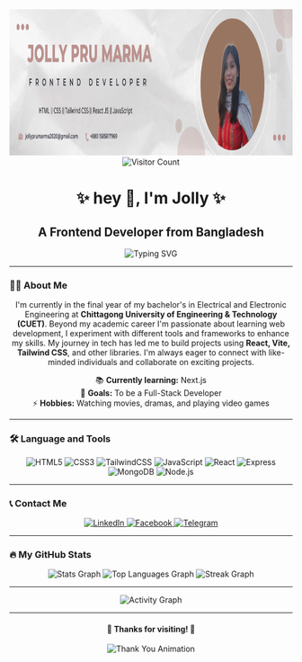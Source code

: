 <div align="center">
  <img height="260" width="750" src="https://raw.githubusercontent.com/Jollypru/Jollypru/refs/heads/main/Jolly%20Pru%20marma.png" alt="Header Image" />
</div>

<div align="center">
  <img src="https://visitor-badge.laobi.icu/badge?page_id=Jollypru.Jollypru&" alt="Visitor Count" />
</div>

<h1 align="center">✨ hey 👋, I'm Jolly ✨</h1>

<h2 align="center">A Frontend Developer from Bangladesh</h2>
<div  align="center">
  <p>
  <img src="https://readme-typing-svg.herokuapp.com?font=Fira+Code&size=18&duration=3000&pause=1000&color=2F80ED&width=435&lines=Passionate+Learner;React+%7C+Vite+%7C+Tailwind+Enthusiast;Exploring+Next.js+and+Beyond" alt="Typing SVG" />
  </p>
</div>


---

<h3 align="left">👩‍💻 About Me</h3>

<p align="center">
  I'm currently in the final year of my bachelor's in Electrical and Electronic Engineering at <strong>Chittagong University of Engineering & Technology (CUET)</strong>. Beyond my academic career I'm passionate about learning web development, I experiment with different tools and frameworks to enhance my skills. My journey in tech has led me to build projects using <strong>React, Vite, Tailwind CSS</strong>, and other libraries. I'm always eager to connect with like-minded individuals and collaborate on exciting projects.
</p>

<div align="center">
  📚 <strong>Currently learning:</strong> Next.js<br>
  🎯 <strong>Goals:</strong> To be a Full-Stack Developer<br>
  ⚡ <strong>Hobbies:</strong> Watching movies, dramas, and playing video games
</div>

---

<h3 align="left">🛠 Language and Tools</h3>

<div align="center">
  <img src="https://cdn.jsdelivr.net/gh/devicons/devicon/icons/html5/html5-original.svg" height="40" alt="HTML5" />
  <img src="https://cdn.jsdelivr.net/gh/devicons/devicon/icons/css3/css3-original.svg" height="40" alt="CSS3" />
  <img src="https://cdn.jsdelivr.net/gh/devicons/devicon/icons/tailwindcss/tailwindcss-original-wordmark.svg" height="40" alt="TailwindCSS" />
  <img src="https://cdn.jsdelivr.net/gh/devicons/devicon/icons/javascript/javascript-original.svg" height="40" alt="JavaScript" />
  <img src="https://cdn.jsdelivr.net/gh/devicons/devicon/icons/react/react-original.svg" height="40" alt="React" />
  <img src="https://cdn.jsdelivr.net/gh/devicons/devicon/icons/express/express-original.svg" height="40" alt="Express" />
  <img src="https://cdn.jsdelivr.net/gh/devicons/devicon/icons/mongodb/mongodb-original.svg" height="40" alt="MongoDB" />
  <img src="https://cdn.jsdelivr.net/gh/devicons/devicon/icons/nodejs/nodejs-original.svg" height="40" alt="Node.js" />
</div>

---

<h3 align="left">📞 Contact Me</h3>

<div align="center">
  <a href="https://www.linkedin.com/in/jolly-pru-marma-9b7a211bb/" target="_blank">
    <img src="https://img.shields.io/badge/LinkedIn-%230077B5.svg?style=for-the-badge&logo=linkedin&logoColor=white" alt="LinkedIn" />
  </a>
  <a href="https://www.facebook.com/jollypru.marma.7/" target="_blank">
    <img src="https://img.shields.io/badge/Facebook-%231877F2.svg?style=for-the-badge&logo=facebook&logoColor=white" alt="Facebook" />
  </a>
  <a href="https://t.me/jolly_pru" target="_blank">
    <img src="https://img.shields.io/badge/Telegram-%2300ACD7.svg?style=for-the-badge&logo=telegram&logoColor=white" alt="Telegram" />
  </a>
</div>

---

<h3 align="left">🔥 My GitHub Stats</h3>

<div align="center">
  <img src="https://github-readme-stats.vercel.app/api?username=Jollypru&hide_title=false&hide_rank=false&show_icons=true&include_all_commits=true&count_private=true&disable_animations=false&theme=algolia&locale=en&hide_border=false" height="150" alt="Stats Graph" />
  <img src="https://github-readme-stats.vercel.app/api/top-langs?username=Jollypru&locale=en&hide_title=false&layout=compact&card_width=320&langs_count=5&theme=tokyonight&hide_border=false" height="150" alt="Top Languages Graph" />
  <img src="https://streak-stats.demolab.com?user=Jollypru&locale=en&mode=daily&theme=dracula&hide_border=false&border_radius=5" height="150" alt="Streak Graph" />
</div>

---

<p align="center">
  <img src="https://github-readme-activity-graph.vercel.app/graph?username=Jollypru&bg_color=1F222E&color=00BFFF&line=2F80ED&point=FFFFFF&area=true&hide_border=true" alt="Activity Graph" />
</p>

---

<div align="center">
  <!-- Footer -->
  <h4>🌟 Thanks for visiting! 🌟</h4>
  <img src="https://media.giphy.com/media/26tn33aiTi1jkl6H6/giphy.gif" height="150" alt="Thank You Animation" />
</div>
